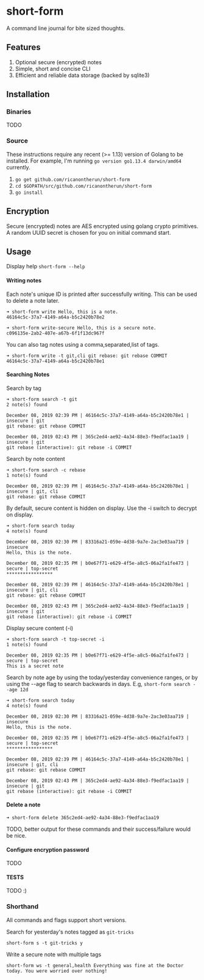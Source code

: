 # short-form

A command line journal for bite sized thoughts.

## Features

1. Optional secure (encrypted) notes
2. Simple, short and concise CLI
3. Efficient and reliable data storage (backed by sqlite3)

## Installation

### Binaries
TODO

### Source
These instructions require any recent (>= 1.13) version of Golang to be installed. For example, I'm running `go version go1.13.4 darwin/amd64` currently.

1. `go get github.com/ricanontherun/short-form`
2. `cd $GOPATH/src/github.com/ricanontherun/short-form`
3. `go install`

## Encryption
Secure (encrypted) notes are AES encrypted using golang crypto primitives. A random UUID secret is chosen for you on initial command start.

## Usage

Display help
`short-form --help`
#### Writing notes
Each note's unique ID is printed after successfully writing. This can be used to delete a note later.
```
➜ short-form write Hello, this is a note.
46164c5c-37a7-4149-a64a-b5c2420b78e2

➜ short-form write-secure Hello, this is a secure note.
c096135e-2ab2-407e-a67b-6f1f13dc967f
```

You can also tag notes using a comma,separated,list of tags.
```
➜ short-form write -t git,cli git rebase: git rebase COMMIT
46164c5c-37a7-4149-a64a-b5c2420b78e1
```

#### Searching Notes

Search by tag
```
➜ short-form search -t git
2 note(s) found

December 08, 2019 02:39 PM | 46164c5c-37a7-4149-a64a-b5c2420b78e1 | insecure | git
git rebase: git rebase COMMIT

December 08, 2019 02:43 PM | 365c2ed4-ae92-4a34-88e3-f9edfac1aa19 | insecure | git
git rebase (interactive): git rebase -i COMMIT
```

Search by note content
```
➜ short-form search -c rebase
1 note(s) found

December 08, 2019 02:39 PM | 46164c5c-37a7-4149-a64a-b5c2420b78e1 | insecure | git, cli
git rebase: git rebase COMMIT
```

By default, secure content is hidden on display. Use the -i switch to decrypt on display.
```
➜ short-form search today
4 note(s) found

December 08, 2019 02:30 PM | 83316a21-059e-4d38-9a7e-2ac3e03aa719 | insecure
Hello, this is the note.

December 08, 2019 02:35 PM | b0e67f71-e629-4f5e-a8c5-06a2fa1fe473 | secure | top-secret
*****************

December 08, 2019 02:39 PM | 46164c5c-37a7-4149-a64a-b5c2420b78e1 | insecure | git, cli
git rebase: git rebase COMMIT

December 08, 2019 02:43 PM | 365c2ed4-ae92-4a34-88e3-f9edfac1aa19 | insecure | git
git rebase (interactive): git rebase -i COMMIT
```

Display secure content (-i)
```
➜ short-form search -t top-secret -i
1 note(s) found

December 08, 2019 02:35 PM | b0e67f71-e629-4f5e-a8c5-06a2fa1fe473 | secure | top-secret
This is a secret note
```

Search by note age by using the today/yesterday convenience ranges, or by using the --age flag to search backwards in days. E.g, `short-form search --age 12d`
```
➜ short-form search today
4 note(s) found

December 08, 2019 02:30 PM | 83316a21-059e-4d38-9a7e-2ac3e03aa719 | insecure
Hello, this is the note.

December 08, 2019 02:35 PM | b0e67f71-e629-4f5e-a8c5-06a2fa1fe473 | secure | top-secret
*****************

December 08, 2019 02:39 PM | 46164c5c-37a7-4149-a64a-b5c2420b78e1 | insecure | git, cli
git rebase: git rebase COMMIT

December 08, 2019 02:43 PM | 365c2ed4-ae92-4a34-88e3-f9edfac1aa19 | insecure | git
git rebase (interactive): git rebase -i COMMIT
```

#### Delete a note
```
➜ short-form delete 365c2ed4-ae92-4a34-88e3-f9edfac1aa19
```

TODO, better output for these commands and their success/failure would be nice.

#### Configure encryption password
TODO

#### TESTS
TODO :)

### Shorthand
All commands and flags support short versions.

Search for yesterday's notes tagged as `git-tricks`
```
short-form s -t git-tricks y
```

Write a secure note with multiple tags
```
short-form ws -t general,health Everything was fine at the Doctor today. You were worried over nothing!
```
